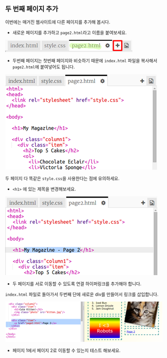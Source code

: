 ## 두 번째 페이지 추가

이번에는 매거진 웹사이트에 다른 페이지를 추가해 봅시다.

+ 새로운 페이지를 추가하고 `page2.html`라고 이름을 붙여보세요.

![스크린샷](images/magazine-page2.png)

+ 두번째 페이지는 첫번째 페이지와 비슷하기 때문에 `index.html` 파일을 복사해서 `page2.html`에 붙여넣어도 됩니다.

![스크린샷](images/magazine-page2-html.png)

두 페이지 다 똑같은 `style.css`을 사용한다는 점에 유의하세요.

+ `<h1>` 에 있는 제목을 변경해보세요.

![스크린샷](images/magazine-page2-h1.png)

+ 두 페이지를 서로 이동할 수 있도록 연결 하이퍼링크를 추가해야 합니다.

`index.html` 파일로 돌아가서 두번째 단에 새로운 div를 만들어서 링크를 삽입합니다.

![스크린샷](images/magazine-page2-link.png)

+ 페이지 1에서 페이지 2로 이동할 수 있는지 테스트 해보세요.